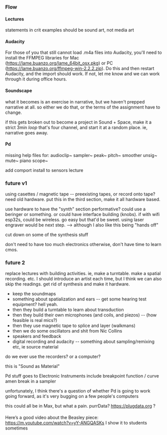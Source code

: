 ### Flow


#### Lectures

statements in crit examples should be sound art, not media art


#### Audacity

For those of you that still cannot load .m4a files into Audacity, you'll need to install the FFMPEG libraries for Mac (https://lame.buanzo.org/lame_64bit_osx.pkg) or PC (https://lame.buanzo.org/ffmpeg-win-2.2.2.zip). Do this and then restart Audacity, and the import should work. If not, let me know and we can work through it during office hours.


#### Soundscape

what it becomes is an exercise in narrative, but we haven't prepped narrative at all. so either we do that, or the terms of the assignment have to change.

if this gets broken out to become a project in Sound + Space, make it a strict 3min _loop_ that's four channel, and start it at a random place. ie, narrative goes away.


#### Pd


missing help files for:
audioclip~
sampler~
peak~
pitch~
smoother
unsig~
mute~
piano
scope~

add comport install to sensors lecture




### future v1

using casettes / magnetic tape -- preexisting tapes, or record onto tape? need old hardware. put this in the third section, make it all hardware based.

use hardware to have the "synth" section performative? could use a beringer or something. or could have interface building (knobs). if with wifi esp32s, could be wireless. go easy but that'd be sweet. using laser engraver would be next step. --> although I also like this being "hands off"

cut down on some of the synthesis stuff

don't need to have too much electronics otherwise, don't have time to learn cmos.


### future 2

replace lectures with building activities. ie, make a turntable. make a spatial recording. etc. I should introduce an artist each time, but I think we can also skip the readings. get rid of synthesis and make it hardware.

- keep the soundmaps
- something about spatialization and ears -- get some hearing test equipment? hell yeah.
- then they build a turntable to learn about transduction
- then they build their own microphones (and coils, and piezos) -- (how feasible is real mics?)
- then they use magnetic tape to splice and layer (walkmans)
- then we do some oscillators and shit from Nic Collins
- speakers and feedback
- digital recording and audacity -- something about sampling/remixing etc, ie source material

do we ever use the recorders? or a computer?

this is "Sound as Material"

Pd stuff goes to Electronic Instruments
include breakpoint function / curve
amen break in a sampler

unfortunately, I think there's a question of whether Pd is going to work going forward, as it's very bugging on a few people's computers

this could all be in Max, but what a pain.
purrData?
https://plugdata.org ?



####

Here’s a good video about the Beasley piece:
https://m.youtube.com/watch?v=yY-ANGQASKs
I show it to students sometimes

